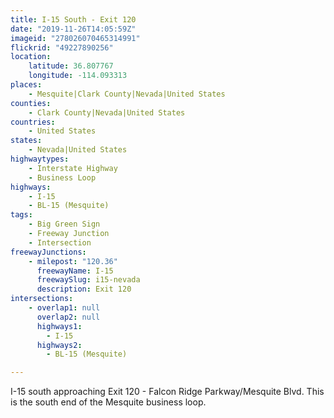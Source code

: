 ```yaml
---
title: I-15 South - Exit 120
date: "2019-11-26T14:05:59Z"
imageid: "278026070465314991"
flickrid: "49227890256"
location:
    latitude: 36.807767
    longitude: -114.093313
places:
    - Mesquite|Clark County|Nevada|United States
counties:
    - Clark County|Nevada|United States
countries:
    - United States
states:
    - Nevada|United States
highwaytypes:
    - Interstate Highway
    - Business Loop
highways:
    - I-15
    - BL-15 (Mesquite)
tags:
    - Big Green Sign
    - Freeway Junction
    - Intersection
freewayJunctions:
    - milepost: "120.36"
      freewayName: I-15
      freewaySlug: i15-nevada
      description: Exit 120
intersections:
    - overlap1: null
      overlap2: null
      highways1:
        - I-15
      highways2:
        - BL-15 (Mesquite)

---
```

I-15 south approaching Exit 120 - Falcon Ridge Parkway/Mesquite Blvd.  This is the south end of the Mesquite business loop.